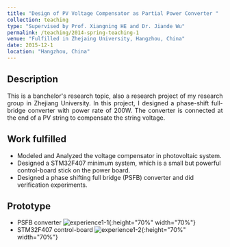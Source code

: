 ```yaml
---
title: "Design of PV Voltage Compensator as Partial Power Converter "
collection: teaching
type: "Supervised by Prof. Xiangning HE and Dr. Jiande Wu"
permalink: /teaching/2014-spring-teaching-1
venue: "Fulfilled in Zhejaing University, Hangzhou, China"
date: 2015-12-1
location: "Hangzhou, China"
---
```


## Description
<div style="text-align: justify">This is a banchelor's research topic, also a research project of my research group in Zhejiang University. In this project, I designed a phase-shift full-bridge converter with power rate of 200W. The converter is connected at the end of a PV string to compensate the string voltage.</div>

## Work fulfilled
* Modeled and Analyzed the voltage compensator in photovoltaic system.
* Designed a STM32F407 minimum system, which is a small but powerful control-board stick on the power board.
* Designed a phase shifting full bridge (PSFB) converter and did verification experiments.

## Prototype
* PSFB converter
![experience1-1](https://yuezhu71.github.io/personal-website/images/experiences-pics/experience1-1.png){:height="70%" width="70%"}  <br>
* STM32F407 control-board
![experience1-2](https://yuezhu71.github.io/personal-website/images/experiences-pics/experience1-2.png){:height="70%" width="70%"}  
  
